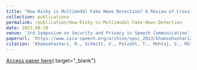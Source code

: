 ```yaml
---
title: "How Risky is Multimodal Fake News Detection? A Review of Cross-Modal Learning Approaches under EU AI Act Constrains"
collection: publications
permalink: /publication/How-Risky-is-Multimodal-Fake-News-Detection
date: 2023-08-19
venue: '3rd Symposium on Security and Privacy in Speech Communication'
paperurl: 'https://www.isca-speech.org/archive/spsc_2023/khamsehashari23_spsc.html'
citation: 'Khamsehashari, R., Schmitt, V., Polzehl, T., Mohtaj, S., Möller, S. (2023) How Risky is Multimodal Fake News Detection? A Review of Cross-Modal Learning Approaches under EU AI Act Constrains. Proc. 3rd Symposium on Security and Privacy in Speech Communication, 1-10, doi: 10.21437/SPSC.2023-1'
---
```


[Access paper here](https://www.isca-speech.org/archive/spsc_2023/khamsehashari23_spsc.html){:target="_blank"}